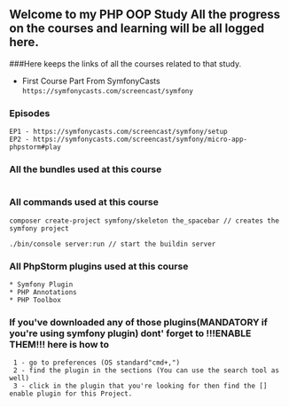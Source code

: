 ## Welcome to my PHP OOP Study All the progress on the courses and learning will be all logged here.

###Here keeps the links of all the courses related to that study.

* First Course Part From SymfonyCasts `https://symfonycasts.com/screencast/symfony`

### Episodes
```
EP1 - https://symfonycasts.com/screencast/symfony/setup
EP2 - https://symfonycasts.com/screencast/symfony/micro-app-phpstorm#play
```

### All the bundles used at this course
```

```

### All commands used at this course
```
composer create-project symfony/skeleton the_spacebar // creates the symfony project

./bin/console server:run // start the buildin server
```

### All PhpStorm plugins used at this course
```
* Symfony Plugin
* PHP Annotations
* PHP Toolbox
```

### If you've downloaded any of those plugins(MANDATORY if you're using symfony plugin) dont' forget to !!!ENABLE THEM!!! here is how to
```
 1 - go to preferences (OS standard"cmd+,") 
 2 - find the plugin in the sections (You can use the search tool as well)
 3 - click in the plugin that you're looking for then find the [] enable plugin for this Project.
```
